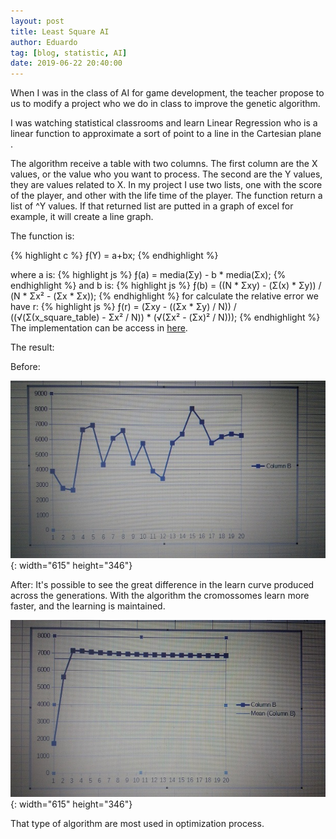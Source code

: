 ```yaml
---
layout: post
title: Least Square AI
author: Eduardo
tag: [blog, statistic, AI]
date: 2019-06-22 20:40:00
---
```


When I was in the class of AI for game development, the teacher propose to us to modify a project who we do in class to improve the genetic algorithm.

I was watching statistical classrooms and learn Linear Regression who is a linear function to approximate a sort of point to a line in the Cartesian plane .

The algorithm receive a table with two columns. The first column are the X values, or the value who you want to process. The second are the Y values, they are values related to X. In my project I use two lists, one with the score of the player, and other with the life time of the player. The function return a list of ^Y values. If that returned list are putted in a graph of excel for example, it will create a line graph.

The function is:

{% highlight c %}
ƒ(Y) = a+bx;
{% endhighlight %}

where a is:
{% highlight js %}
ƒ(a) = media(Σy) - b \* media(Σx);
{% endhighlight %}
and b is:
{% highlight js %}
ƒ(b) = ((N \* Σxy) - (Σ(x) \* Σy)) / (N \* Σx&sup2; - (Σx \* Σx));
{% endhighlight %}
for calculate the relative error we have r:
{% highlight js %}
ƒ(r) = (Σxy - ((Σx \* Σy) / N)) / ((√(Σ(x\_square\_table) - Σx&sup2; / N)) \* (√(Σx&sup2; - (Σx)&sup2; / N)));
{% endhighlight %}
The implementation can be access in [here](https://github.com/Lkledu/evolve-asteroids/blob/master/Assets/Scripts/LeastSquare.cs).

The result:

Before:

![Before implementation](/uploads/img-20190523-wa0014.jpeg "Before"){: width="615" height="346"}

After: It's possible to see the great difference in the learn curve produced across the generations. With the algorithm the cromossomes learn more faster, and the learning is maintained.

![After implementation](/uploads/img-20190523-wa0016.jpeg "After"){: width="615" height="346"}

That type of algorithm are most used in optimization process.
